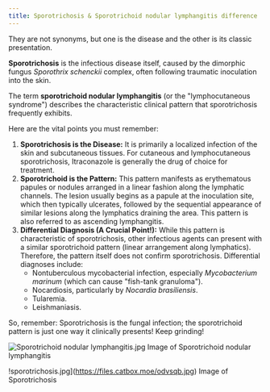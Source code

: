 ```yaml
---
title: Sporotrichosis & Sporotrichoid nodular lymphangitis difference
---
```


They are not synonyms, but one is the disease and the other is its classic presentation.

**Sporotrichosis** is the infectious disease itself, caused by the dimorphic fungus *Sporothrix schenckii* complex, often following traumatic inoculation into the skin.

The term **sporotrichoid nodular lymphangitis** (or the "lymphocutaneous syndrome") describes the characteristic clinical pattern that sporotrichosis frequently exhibits.

Here are the vital points you must remember:

1.  **Sporotrichosis is the Disease:** It is primarily a localized infection of the skin and subcutaneous tissues. For cutaneous and lymphocutaneous sporotrichosis, Itraconazole is generally the drug of choice for treatment.
2.  **Sporotrichoid is the Pattern:** This pattern manifests as erythematous papules or nodules arranged in a linear fashion along the lymphatic channels. The lesion usually begins as a papule at the inoculation site, which then typically ulcerates, followed by the sequential appearance of similar lesions along the lymphatics draining the area. This pattern is also referred to as ascending lymphangitis.
3.  **Differential Diagnosis (A Crucial Point!):** While this pattern is characteristic of sporotrichosis, other infectious agents can present with a similar sporotrichoid pattern (linear arrangement along lymphatics). Therefore, the pattern itself does not confirm sporotrichosis. Differential diagnoses include:
    *   Nontuberculous mycobacterial infection, especially *Mycobacterium marinum* (which can cause "fish-tank granuloma").
    *   Nocardiosis, particularly by *Nocardia brasiliensis*.
    *   Tularemia.
    *   Leishmaniasis.

So, remember: Sporotrichosis is the fungal infection; the sporotrichoid pattern is just one way it clinically presents! Keep grinding!


![Sporotrichoid nodular lymphangitis.jpg](https://files.catbox.moe/0l5tan.jpg)
Image of Sporotrichoid nodular lymphangitis 


!sporotrichosis.jpg](https://files.catbox.moe/odvsqb.jpg)
Image of Sporotrichosis 
